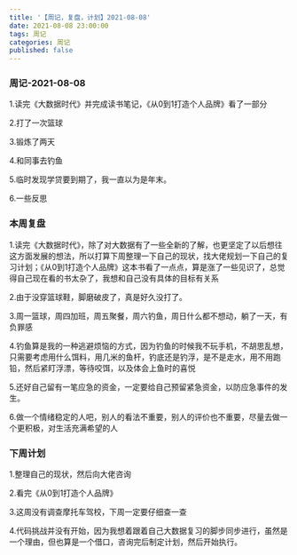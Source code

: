 ```yaml
---
title: '【周记，复盘，计划】2021-08-08'
date: 2021-08-08 23:00:00
tags: 周记
categories: 周记
published: false
---
```


### 周记-2021-08-08

1.读完《大数据时代》并完成读书笔记，《从0到1打造个人品牌》看了一部分

2.打了一次篮球

3.锻炼了两天

4.和同事去钓鱼

5.临时发现学贷要到期了，我一直以为是年末。

6.一些反思



### 本周复盘

1.读完《大数据时代》，除了对大数据有了一些全新的了解，也更坚定了以后想往这方面发展的想法，所以打算下周整理一下自己的现状，找大佬规划一下自己的复习计划；《从0到1打造个人品牌》这本书看了一点点，算是涨了一些见识了，总觉得自己现在看的书太杂了，我想和自己没有具体的目标有关系

2.由于没穿篮球鞋，脚磨破皮了，真是好久没打了。

3.周一篮球，周四加班，周五聚餐，周六钓鱼，周日什么都不想动，躺了一天，有负罪感

4.钓鱼算是我的一种逃避烦恼的方式，因为钓鱼的时候我不玩手机，不胡思乱想，只需要考虑用什么饵料，用几米的鱼杆，钓底还是钓浮，是不是走水，用不用跑铅，然后紧盯浮漂，等待咬饵，以及体会上鱼时的喜悦

5.还好自己留有一笔应急的资金，一定要给自己预留紧急资金，以防应急事件的发生。

6.做一个情绪稳定的人吧，别人的看法不重要，别人的评价也不重要，尽量去做一个更积极，对生活充满希望的人



### 下周计划

1.整理自己的现状，然后向大佬咨询

2.看完《从0到1打造个人品牌》

3.这周没有调查摩托车驾校，下周一定要仔细查一查

4.代码挑战并没有开始，因为我想着跟着自己大数据复习的脚步同步进行，虽然是一个理由，但也算是一个借口，咨询完后制定计划，然后开始执行。



